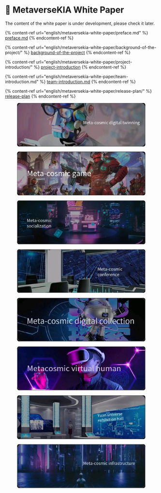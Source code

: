 # 📖 MetaverseKIA White Paper

The content of the white paper is under development, please check it later.

{% content-ref url="english/metaversekia-white-paper/preface.md" %}
[preface.md](english/metaversekia-white-paper/preface.md)
{% endcontent-ref %}

{% content-ref url="english/metaversekia-white-paper/background-of-the-project/" %}
[background-of-the-project](english/metaversekia-white-paper/background-of-the-project/)
{% endcontent-ref %}

{% content-ref url="english/metaversekia-white-paper/project-introduction/" %}
[project-introduction](english/metaversekia-white-paper/project-introduction/)
{% endcontent-ref %}

{% content-ref url="english/metaversekia-white-paper/team-introduction.md" %}
[team-introduction.md](english/metaversekia-white-paper/team-introduction.md)
{% endcontent-ref %}

{% content-ref url="english/metaversekia-white-paper/release-plan/" %}
[release-plan](english/metaversekia-white-paper/release-plan/)
{% endcontent-ref %}

<div>

<figure><img src=".gitbook/assets/5885583502e91f5ac6d82b71472ee4f (1).jpg" alt=""><figcaption></figcaption></figure>

 

<figure><img src=".gitbook/assets/a960ec2d17d2cfba7506ad0ad05ff78 (1).jpg" alt=""><figcaption></figcaption></figure>

 

<figure><img src=".gitbook/assets/c908bb440c1700294fb3fbc92d42976 (1).jpg" alt=""><figcaption></figcaption></figure>

 

<figure><img src=".gitbook/assets/dfdf876f133bfefb24f832b64903923 (1).jpg" alt=""><figcaption></figcaption></figure>

 

<figure><img src=".gitbook/assets/4d344ae0da1313c72104454f1d84573 (1).jpg" alt=""><figcaption></figcaption></figure>

 

<figure><img src=".gitbook/assets/5a14dbfb5d2d44d081e92dbf3320164 (1).jpg" alt=""><figcaption></figcaption></figure>

 

<figure><img src=".gitbook/assets/7cf1fe593381fd010f3e08a8acb2fbf (1).jpg" alt=""><figcaption></figcaption></figure>

 

<figure><img src=".gitbook/assets/112d02f8b151d8f2464080bdbc4c84a (1).jpg" alt=""><figcaption></figcaption></figure>

</div>
